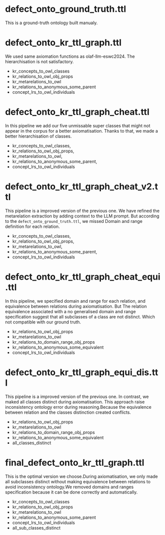 # defect_onto_ground_truth.ttl 
This is a ground-truth ontology built manualy.

# defect_onto_kr_ttl_graph.ttl 
We used same axiomation functions as olaf-llm-eswc2024.
The hierarchisation is not satisfactory.

- kr_concepts_to_owl_classes
- kr_relations_to_owl_obj_props
- kr_metarelations_to_owl
- kr_relations_to_anonymous_some_parent
- concept_lrs_to_owl_individuals

# defect_onto_kr_ttl_graph_cheat.ttl
In this pipeline we add our five unmissable super classes that might not appear in the corpus for a better axiomatisation.
Thanks to that, we made a better hierarchisation of classes.

- kr_concepts_to_owl_classes,
- kr_relations_to_owl_obj_props,
- kr_metarelations_to_owl,
- kr_relations_to_anonymous_some_parent,
- concept_lrs_to_owl_individuals

# defect_onto_kr_ttl_graph_cheat_v2.ttl
This pipeline is a improved version of the previous one. We have refined the metarelation extraction by adding context to the LLM prompt. But according to the `defect_onto_ground_truth.ttl`, we missed Domain and range definition for each relation.

- kr_concepts_to_owl_classes,
- kr_relations_to_owl_obj_props,
- kr_metarelations_to_owl,
- kr_relations_to_anonymous_some_parent,
- concept_lrs_to_owl_individuals

# defect_onto_kr_ttl_graph_cheat_equi.ttl
In this pipeline, we specified domain and range for each relation, and equivalence between relations during axiomatisation.
But The relation equivalence associated with a no generalised domain and range specification suggest that all subclasses of a class are not distinct. Which not compatible with our ground truth.

- kr_relations_to_owl_obj_props
- kr_metarelations_to_owl
- kr_relations_to_domain_range_obj_props
- kr_relations_to_anonymous_some_equivalent
- concept_lrs_to_owl_individuals

# defect_onto_kr_ttl_graph_equi_dis.ttl
This pipeline is a improved version of the previous one. In contrast, we maked all classes distinct during axiomatisation.
This approach raise inconsistency ontology error during reasoning.Because the equivalence between relation and the classes distinction created conflicts.

- kr_relations_to_owl_obj_props
- kr_metarelations_to_owl
- kr_relations_to_domain_range_obj_props
- kr_relations_to_anonymous_some_equivalent
- all_classes_distinct

# final_defect_onto_kr_ttl_graph.ttl
This is the optimal version we choose.During axiomatisation, we only made all subclasses distinct without making equivalence between relations to avoid inconsistency ontology.We removed domains and ranges specification because it can be done correctly and automatically.

- kr_concepts_to_owl_classes
- kr_relations_to_owl_obj_props
- kr_metarelations_to_owl
- kr_relations_to_anonymous_some_parent
- concept_lrs_to_owl_individuals
- all_sub_classes_distinct